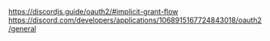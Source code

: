 https://discordjs.guide/oauth2/#implicit-grant-flow
https://discord.com/developers/applications/1068915167724843018/oauth2/general
